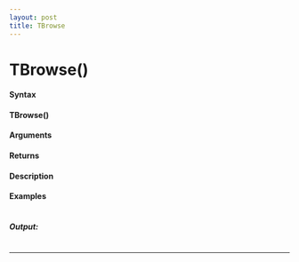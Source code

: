 ```yaml
---
layout: post
title: TBrowse
---
```


# TBrowse()


#### Syntax

#### TBrowse()

#### Arguments

#### Returns

#### Description

#### Examples

```

```

##### Output:

```

```

---